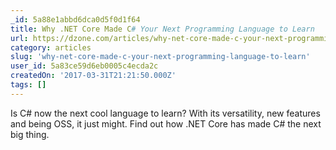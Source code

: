 ```yaml
---
_id: 5a88e1abbd6dca0d5f0d1f64
title: Why .NET Core Made C# Your Next Programming Language to Learn
url: https://dzone.com/articles/why-net-core-made-c-your-next-programming-language
category: articles
slug: 'why-net-core-made-c-your-next-programming-language-to-learn'
user_id: 5a83ce59d6eb0005c4ecda2c
createdOn: '2017-03-31T21:21:50.000Z'
tags: []
---
```


Is C# now the next cool language to learn? With its versatility, new features and being OSS, it just might. Find out how .NET Core has made C# the next big thing.
